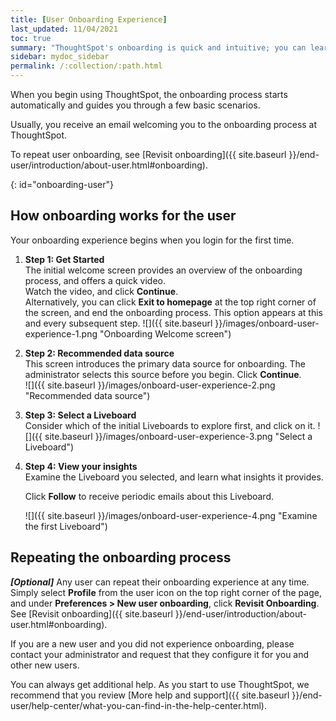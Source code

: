 ```yaml
---
title: [User Onboarding Experience]
last_updated: 11/04/2021
toc: true
summary: "ThoughtSpot's onboarding is quick and intuitive; you can learn to use the application very quickly and efficiently."
sidebar: mydoc_sidebar
permalink: /:collection/:path.html
---
```

When you begin using ThoughtSpot, the onboarding process starts automatically and guides you through a few basic scenarios.

Usually, you receive an email welcoming you to the onboarding process at ThoughtSpot.

To repeat user onboarding, see [Revisit onboarding]({{ site.baseurl }}/end-user/introduction/about-user.html#onboarding).

{: id="onboarding-user"}
## How onboarding works for the user ##

Your onboarding experience begins when you login for the first time.

1. **Step 1: Get Started**  
   The initial welcome screen provides an overview of the onboarding process, and offers a quick video.  
   Watch the video, and click **Continue**.  
   Alternatively, you can click **Exit to homepage** at the top right corner of the screen, and end the onboarding process. This option appears at this and every subsequent step.
  ![]({{ site.baseurl }}/images/onboard-user-experience-1.png "Onboarding Welcome screen")

2. **Step 2: Recommended data source**  
   This screen introduces the primary data source for onboarding. The administrator selects this source before you begin.
   Click **Continue**.    
  ![]({{ site.baseurl }}/images/onboard-user-experience-2.png "Recommended data source")

3. **Step 3: Select a Liveboard**  
   Consider which of the initial Liveboards to explore first, and click on it.
   ![]({{ site.baseurl }}/images/onboard-user-experience-3.png "Select a Liveboard")


4. **Step 4: View your insights**  
   Examine the Liveboard you selected, and learn what insights it provides.

   Click **Follow** to receive periodic emails about this Liveboard.

   ![]({{ site.baseurl }}/images/onboard-user-experience-4.png "Examine the first Liveboard")

## Repeating the onboarding process ##

***\[Optional\]*** Any user can repeat their onboarding experience at any time. Simply select **Profile** from the user icon on the top right corner of the page, and under **Preferences > New user onboarding**, click **Revisit Onboarding**. See [Revisit onboarding]({{ site.baseurl }}/end-user/introduction/about-user.html#onboarding).

If you are a new user and you did not experience onboarding, please contact your administrator and request that they configure it for you and other new users.

You can always get additional help. As you start to use ThoughtSpot, we recommend that you review [More help and support]({{ site.baseurl }}/end-user/help-center/what-you-can-find-in-the-help-center.html).
